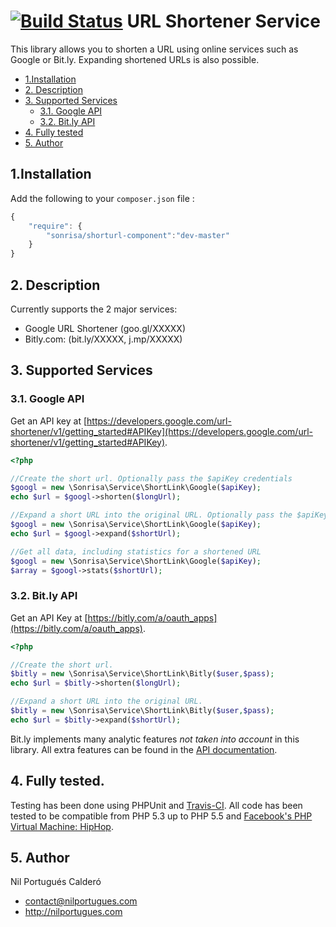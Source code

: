 # [![Build Status](https://travis-ci.org/sonrisa/shorturl-service.png?branch=master)](https://travis-ci.org/sonrisa/shorturl-service) URL Shortener Service

This library allows you to shorten a URL using online services such as Google or Bit.ly. Expanding shortened URLs is also possible.

* [1.Installation](#block1)
* [2. Description](#block2)
* [3. Supported Services](#block3)
    * [3.1. Google API](#block3.1)
    * [3.2. Bit.ly API](#block3.2)
* [4. Fully tested](#block4)
* [5. Author](#block5)

<a name="block1"></a>
## 1.Installation
Add the following to your `composer.json` file :
```js
{
    "require": {
        "sonrisa/shorturl-component":"dev-master"
    }
}
```
<a name="block2"></a>
## 2. Description
Currently supports the 2 major services:

- Google URL Shortener (goo.gl/XXXXX)
- Bitly.com: (bit.ly/XXXXX, j.mp/XXXXX)

<a name="block3"></a>
## 3. Supported Services
<a name="block3.1"></a>
### 3.1. Google API
Get an API key at [https://developers.google.com/url-shortener/v1/getting_started#APIKey](https://developers.google.com/url-shortener/v1/getting_started#APIKey).

```php
<?php

//Create the short url. Optionally pass the $apiKey credentials
$googl = new \Sonrisa\Service\ShortLink\Google($apiKey);
echo $url = $googl->shorten($longUrl);

//Expand a short URL into the original URL. Optionally pass the $apiKey credentials
$googl = new \Sonrisa\Service\ShortLink\Google($apiKey);
echo $url = $googl->expand($shortUrl);

//Get all data, including statistics for a shortened URL
$googl = new \Sonrisa\Service\ShortLink\Google($apiKey);
$array = $googl->stats($shortUrl);
```
<a name="block3.2"></a>
### 3.2. Bit.ly API
Get an API Key at [https://bitly.com/a/oauth_apps](https://bitly.com/a/oauth_apps).

```php
<?php

//Create the short url.
$bitly = new \Sonrisa\Service\ShortLink\Bitly($user,$pass);
echo $url = $bitly->shorten($longUrl);

//Expand a short URL into the original URL.
$bitly = new \Sonrisa\Service\ShortLink\Bitly($user,$pass);
echo $url = $bitly->expand($shortUrl);

```

Bit.ly implements many analytic features *not taken into account* in this library. All extra features can be found in the [API documentation](http://dev.bitly.com/api.html).

<a name="block4"></a>
## 4. Fully tested.
Testing has been done using PHPUnit and [Travis-CI](https://travis-ci.org). All code has been tested to be compatible from PHP 5.3 up to PHP 5.5 and [Facebook's PHP Virtual Machine: HipHop](http://hiphop-php.com).

<a name="block5"></a>
## 5. Author
Nil Portugués Calderó
 - <contact@nilportugues.com>
 - http://nilportugues.com
